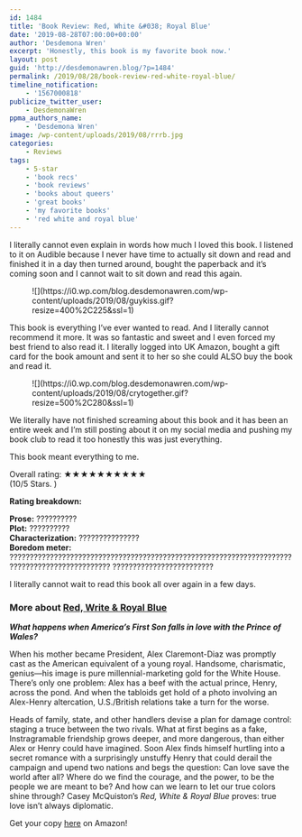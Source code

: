 ```yaml
---
id: 1484
title: 'Book Review: Red, White &#038; Royal Blue'
date: '2019-08-28T07:00:00+00:00'
author: 'Desdemona Wren'
excerpt: 'Honestly, this book is my favorite book now.'
layout: post
guid: 'http://desdemonawren.blog/?p=1484'
permalink: /2019/08/28/book-review-red-white-royal-blue/
timeline_notification:
    - '1567000818'
publicize_twitter_user:
    - DesdemonaWren
ppma_authors_name:
    - 'Desdemona Wren'
image: /wp-content/uploads/2019/08/rrrb.jpg
categories:
    - Reviews
tags:
    - 5-star
    - 'book recs'
    - 'book reviews'
    - 'books about queers'
    - 'great books'
    - 'my favorite books'
    - 'red white and royal blue'
---
```


I literally cannot even explain in words how much I loved this book. I listened to it on Audible because I never have time to actually sit down and read and finished it in a day then turned around, bought the paperback and it’s coming soon and I cannot wait to sit down and read this again.

<div class="wp-block-image"><figure class="aligncenter size-large">![](https://i0.wp.com/blog.desdemonawren.com/wp-content/uploads/2019/08/guykiss.gif?resize=400%2C225&ssl=1)</figure></div>This book is everything I’ve ever wanted to read. And I literally cannot recommend it more. It was so fantastic and sweet and I even forced my best friend to also read it. I literally logged into UK Amazon, bought a gift card for the book amount and sent it to her so she could ALSO buy the book and read it.

<div class="wp-block-image"><figure class="aligncenter size-large">![](https://i0.wp.com/blog.desdemonawren.com/wp-content/uploads/2019/08/crytogether.gif?resize=500%2C280&ssl=1)</figure></div>We literally have not finished screaming about this book and it has been an entire week and I’m still posting about it on my social media and pushing my book club to read it too honestly this was just everything.

This book meant everything to me.

Overall rating: ★★★★★★★★★★   
(10/5 Stars. )

**Rating breakdown:**

**Prose:** ??????????   
**Plot:**  ??????????   
**Characterization:**  ???????????????   
**Boredom meter:** ??????????????????????????????????????????????????????????????????????????????????????????????? ?????????????????????????

I literally cannot wait to read this book all over again in a few days.

### More about [Red, Write &amp; Royal Blue](https://amzn.to/325xRw5)

***What happens when America’s First Son falls in love with the Prince of Wales?***

When his mother became President, Alex Claremont-Diaz was promptly cast as the American equivalent of a young royal. Handsome, charismatic, genius―his image is pure millennial-marketing gold for the White House. There’s only one problem: Alex has a beef with the actual prince, Henry, across the pond. And when the tabloids get hold of a photo involving an Alex-Henry altercation, U.S./British relations take a turn for the worse.

Heads of family, state, and other handlers devise a plan for damage control: staging a truce between the two rivals. What at first begins as a fake, Instragramable friendship grows deeper, and more dangerous, than either Alex or Henry could have imagined. Soon Alex finds himself hurtling into a secret romance with a surprisingly unstuffy Henry that could derail the campaign and upend two nations and begs the question: Can love save the world after all? Where do we find the courage, and the power, to be the people we are meant to be? And how can we learn to let our true colors shine through? Casey McQuiston’s *Red, White &amp; Royal Blue* proves: true love isn’t always diplomatic.

Get your copy [here](https://amzn.to/325xRw5) on Amazon!